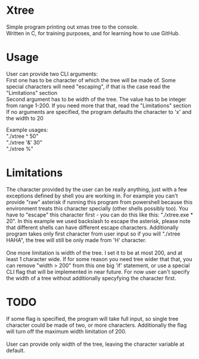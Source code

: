 # Xtree
Simple program printing out xmas tree to the console.<br>
Written in C, for training purposes, and for learning how to use GitHub.<br>

# Usage
User can provide two CLI arguments:<br>
First one has to be character of which the tree will be made of. Some special characters will need "escaping", if that is the case read the "Limitations" section<br>
Second argument has to be width of the tree. The value has to be integer from range 1-200. If you need more that that, read the "Limitations" section<br>
If no arguments are specified, the program defaults the character to 'x' and the width to 20<br>

Example usages:<br>
"./xtree ^ 50"<br>
"./xtree '&' 30"<br>
"./xtree %"

# Limitations
The character provided by the user can be really anything, just with a few exceptions defined by shell you are working in. For example you can't provide "raw" asterisk if running this program from powershell because this environment treats this character specially (other shells possibly too). You have to "escape" this character first - you can do this like this: "./xtree.exe \* 20". In this example we used backslash to escape the asterisk, please note that different shells can have different escape characters. Additionally program takes only first character from user input so if you will "./xtree HAHA", the tree will still be only made from 'H' character.<br><br>
One more limitation is width of the tree. I set it to be at most 200, and at least 1 character wide. If for some reason you need tree wider that that, you can remove "width > 200" from this one big 'if' statement, or use a special CLI flag that will be implemented in near future. For now user can't specify the width of a tree without additionally specyfying the character first.

# TODO
If some flag is specified, the program will take full input, so single tree character could be made of two, or more characters. Additionally the flag will turn off the maximum width limitation of 200.<br><br>
User can provide only width of the tree, leaving the character variable at default.
